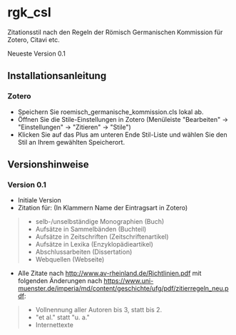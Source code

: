 # rgk_csl
Zitationsstil nach den Regeln der Römisch Germanischen Kommission
für Zotero, Citavi etc.

Neueste Version 0.1

## Installationsanleitung
### Zotero
+ Speichern Sie roemisch_germanische_kommission.cls lokal ab.
+ Öffnen Sie die Stile-Einstellungen in Zotero (Menüleiste "Bearbeiten" -> "Einstellungen" -> "Zitieren" -> "Stile")
+ Klicken Sie auf das Plus am unteren Ende Stil-Liste und wählen Sie den Stil an Ihrem gewählten Speicherort.
## Versionshinweise
### Version 0.1
+ Initiale Version
+ Zitation für: (In Klammern Name der Eintragsart in Zotero)
> +  selb-/unselbständige Monographien (Buch)
> + Aufsätze in Sammelbänden (Buchteil)
> + Aufsätze in Zeitschriften (Zeitschriftenartikel)
> + Aufsätze in Lexika (Enzyklopädieartikel)
> + Abschlussarbeiten (Dissertation)
> + Webquellen (Webseite)
+ Alle Zitate nach http://www.av-rheinland.de/Richtlinien.pdf mit folgenden Änderungen nach https://www.uni-muenster.de/imperia/md/content/geschichte/ufg/pdf/zitierregeln_neu.pdf:
> + Vollnennung aller Autoren bis 3, statt bis 2.
> + "et al." statt "u. a."
> + Internettexte
